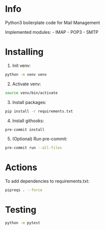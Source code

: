 # Info
Python3 boilerplate code for Mail Management

Implemented modules:
    - IMAP
    - POP3
    - SMTP

# Installing
1. Init venv:
```bash
python -m venv venv
```
2. Activate venv:
```bash
source venv/bin/activate
```
3. Install packages:
```bash
pip install -r requirements.txt
```
4. Install githooks:
```bash
pre-commit install
```
5. (Optional) Run pre-commit:
```bash
pre-commit run --all-files
```

# Actions
To add dependencies to requirements.txt:
```bash
pipreqs . --force
```

# Testing
```bash
python -m pytest
```
